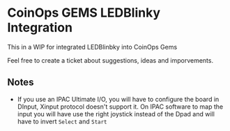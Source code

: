 # CoinOps GEMS LEDBlinky Integration
 

 This in a WIP for integrated LEDBlinbky into CoinOps Gems

 Feel free to create a ticket about suggestions, ideas and imporvements.

## Notes

- If you use an IPAC Ultimate I/O, you will have to configure the board in DInput, Xinput protocol doesn't support it. On IPAC software to map the input you will have use the right joystick instead of the Dpad and will have to invert `Select` and `Start`

